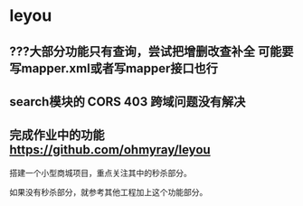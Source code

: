 # leyou

## ???大部分功能只有查询，尝试把增删改查补全  可能要写mapper.xml或者写mapper接口也行
## search模块的 CORS 403 跨域问题没有解决
## 完成作业中的功能 https://github.com/ohmyray/leyou

搭建一个小型商城项目，重点关注其中的秒杀部分。

如果没有秒杀部分，就参考其他工程加上这个功能部分。


